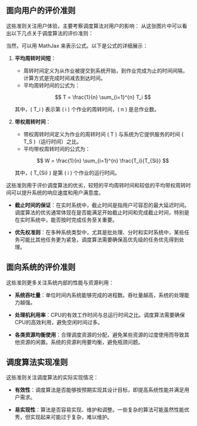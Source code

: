 
##  面向用户的评价准则
这些准则关注用户体验，主要考察调度算法对用户的影响：
从这张图片中可以看出以下几点关于调度算法的评价准则：

当然，可以用 MathJax 来表示公式。以下是公式的详细展示：

1. **平均周转时间短**：
     - 周转时间定义为从作业被提交到系统开始，到作业完成为止的时间间隔，计算方式是完成时间减去到达时间。
     - 平均周转时间的公式为：
      
    $$
       T = \frac{1}{n} \sum_{i=1}^{n} T_i
    $$

     其中，\( T_i \) 表示第 \( i \) 个作业的周转时间，\( n \) 是总作业数。

2. **带权周转时间**：
     - 带权周转时间定义为作业的周转时间 \( T \) 与系统为它提供服务的时间 \( T_S \)（运行时间）之比。
     - 平均带权周转时间的公式为：

    $$
       W = \frac{1}{n} \sum_{i=1}^{n} \frac{T_i}{T_{Si}}
    $$

     其中，\( T_{Si} \) 是第 \( i \) 个作业的运行时间。

这些准则用于评价调度算法的优劣，较短的平均周转时间和较低的平均带权周转时间可以提升系统的响应速度和用户满意度。

- **截止时间的保证**：在实时系统中，截止时间是指用户可容忍的最大延迟时间。调度算法的优劣通常体现在是否能满足开始截止时间和完成截止时间，特别是在实时系统中，能否按时完成任务至关重要。

- **优先权准则**：在多种系统类型中，尤其是批处理、分时和实时系统中，某些任务可能比其他任务更为紧急，调度算法需要确保高优先级的任务优先得到处理。

##  面向系统的评价准则
这些准则更多关注系统内部的性能与资源利用：
- **系统吞吐量**：单位时间内系统能够完成的进程数。吞吐量越高，系统的处理能力越强。
  
- **处理机利用率**：CPU的有效工作时间与总运行时间之比。调度算法需要确保CPU的高效利用，避免空闲时间过多。

- **各类资源均衡使用**：合理调度资源的分配，避免某些资源的过度使用而导致其他资源的闲置。系统的资源利用要均衡，避免瓶颈问题。

##   调度算法实现准则
这些准则关注调度算法的实际实现情况：
- **有效性**：调度算法是否能够按预期实现其设计目标，即提高系统性能并满足用户需求。
  
- **易实现性**：算法是否容易实现、维护和调整。一些复杂的算法可能虽然性能优秀，但实现起来可能过于复杂，难以维护。

